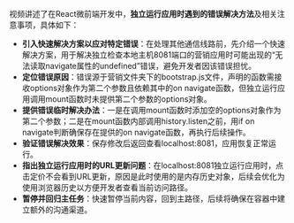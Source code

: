 

视频讲述了在React微前端开发中，**独立运行应用时遇到的错误解决方法**及相关注意事项，具体如下：


- **引入快速解决方案以应对特定错误**：在处理其他通信线路前，先介绍一个快速解决方案，用于解决独立检查本地主机8081端口的营销应用时可能出现的“无法读取navigate属性的undefined”错误，避免开发者因该错误担忧。
- **定位错误原因**：错误源于营销文件夹下的bootstrap.js文件，声明的函数需接收options对象作为第二个参数且依赖其中的on navigate函数，但独立运行应用调用mount函数时未提供第二个参数的options对象。
- **提供错误临时解决办法**：一是在调用mount函数时添加空的options对象作为第二个参数；二是在mount函数内部调用history.listen之前，用if on navigate判断确保存在提供的on navigate函数，再执行后续操作。
- **验证错误解决效果**：保存修改后返回查看localhost:8081，应用恢复正常运行。
- **指出独立运行应用时的URL更新问题**：在localhost:8081独立运行应用时，点击定价不会看到URL更新，原因是此时使用的是内存历史对象，后续会优化为使用浏览器历史以方便开发者查看当前访问路径。
- **暂停并回归主任务**：快速暂停当前内容，回到主路径，后续将确保在容器中建立额外的沟通渠道。